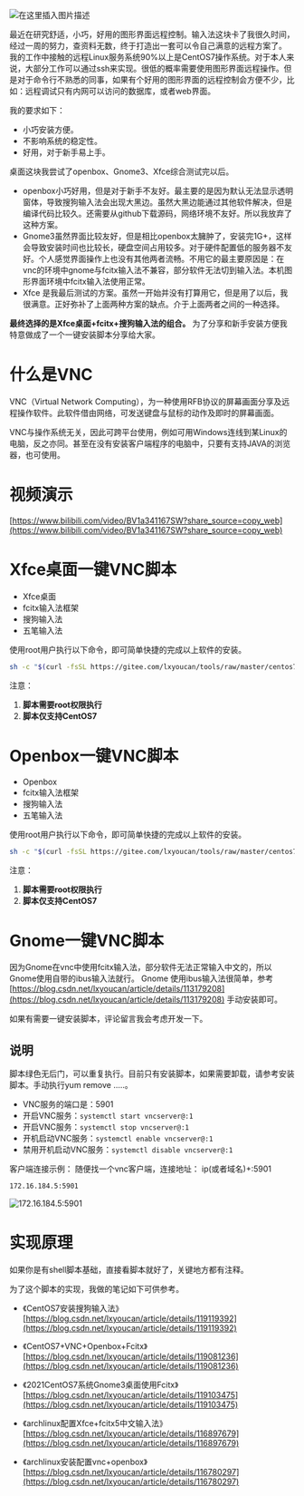 ![在这里插入图片描述](https://img-blog.csdnimg.cn/45d65a9b6ec44a5cb0838ff8de2a48c3.png?x-oss-process=image/watermark,type_ZmFuZ3poZW5naGVpdGk,shadow_10,text_aHR0cHM6Ly9ibG9nLmNzZG4ubmV0L2x4eW91Y2Fu,size_16,color_FFFFFF,t_70)


最近在研究舒适，小巧，好用的图形界面远程控制。输入法这块卡了我很久时间，经过一周的努力，查资料无数，终于打造出一套可以令自己满意的远程方案了。
我的工作中接触的远程Linux服务系统90%以上是CentOS7操作系统。对于本人来说，大部分工作可以通过ssh来实现。很低的概率需要使用图形界面远程操作。但是对于命令行不熟悉的同事，如果有个好用的图形界面的远程控制会方便不少，比如：远程调试只有内网可以访问的数据库，或者web界面。

我的要求如下：
- 小巧安装方便。
- 不影响系统的稳定性。
- 好用，对于新手易上手。

桌面这块我尝试了openbox、Gnome3、Xfce综合测试完以后。
- openbox小巧好用，但是对于新手不友好。最主要的是因为默认无法显示透明窗体，导致搜狗输入法会出现大黑边。虽然大黑边能通过其他软件解决，但是编译代码比较久。还需要从github下载源码，网络环境不友好。所以我放弃了这种方案。
- Gnome3虽然界面比较友好，但是相比openbox太臃肿了，安装完1G+，这样会导致安装时间也比较长，硬盘空间占用较多。对于硬件配置低的服务器不友好。个人感觉界面操作上也没有其他两者流畅。不用它的最主要原因是：在vnc的环境中gnome与fcitx输入法不兼容，部分软件无法切到输入法。本机图形界面环境中fcitx输入法使用正常。
- Xfce 是我最后测试的方案。虽然一开始并没有打算用它，但是用了以后，我很满意。正好弥补了上面两种方案的缺点。介于上面两者之间的一种选择。

**最终选择的是Xfce桌面+fcitx+搜狗输入法的组合。**
为了分享和新手安装方便我特意做成了一个一键安装脚本分享给大家。

# 什么是VNC
VNC（Virtual Network Computing），为一种使用RFB协议的屏幕画面分享及远程操作软件。此软件借由网络，可发送键盘与鼠标的动作及即时的屏幕画面。

VNC与操作系统无关，因此可跨平台使用，例如可用Windows连线到某Linux的电脑，反之亦同。甚至在没有安装客户端程序的电脑中，只要有支持JAVA的浏览器，也可使用。


# 视频演示
[https://www.bilibili.com/video/BV1a341167SW?share_source=copy_web](https://www.bilibili.com/video/BV1a341167SW?share_source=copy_web)

# Xfce桌面一键VNC脚本
- Xfce桌面
- fcitx输入法框架
- 搜狗输入法
- 五笔输入法


使用root用户执行以下命令，即可简单快捷的完成以上软件的安装。
```bash
sh -c "$(curl -fsSL https://gitee.com/lxyoucan/tools/raw/master/centos7/XfceVnc.sh)"
```

注意：
1. **脚本需要root权限执行**
2. **脚本仅支持CentOS7**

# Openbox一键VNC脚本
- Openbox
- fcitx输入法框架
- 搜狗输入法
- 五笔输入法


使用root用户执行以下命令，即可简单快捷的完成以上软件的安装。
```bash
sh -c "$(curl -fsSL https://gitee.com/lxyoucan/tools/raw/master/centos7/OpenboxVnc.sh)"
```

注意：
1. **脚本需要root权限执行**
2. **脚本仅支持CentOS7**

# Gnome一键VNC脚本
因为Gnome在vnc中使用fcitx输入法，部分软件无法正常输入中文的，所以Gnome使用自带的ibus输入法就行。
Gnome 使用ibus输入法很简单，参考
[https://blog.csdn.net/lxyoucan/article/details/113179208](https://blog.csdn.net/lxyoucan/article/details/113179208)
手动安装即可。

如果有需要一键安装脚本，评论留言我会考虑开发一下。



## 说明
脚本绿色无后门，可以重复执行。目前只有安装脚本，如果需要卸载，请参考安装脚本。手动执行yum remove .....。

- VNC服务的端口是：5901
- 开启VNC服务：`systemctl start vncserver@:1`
- 开启VNC服务：`systemctl stop vncserver@:1`
- 开机启动VNC服务：`systemctl enable vncserver@:1`
- 禁用开机启动VNC服务：`systemctl disable vncserver@:1`

客户端连接示例：
随便找一个vnc客户端，连接地址： ip(或者域名)+:5901

```bash
172.16.184.5:5901
```
![172.16.184.5:5901](https://img-blog.csdnimg.cn/d698b45ec622433980912f3b0ad0cad5.png)

# 实现原理
如果你是有shell脚本基础，直接看脚本就好了，关键地方都有注释。

为了这个脚本的实现，我做的笔记如下可供参考。

- 《CentOS7安装搜狗输入法》
  [https://blog.csdn.net/lxyoucan/article/details/119119392](https://blog.csdn.net/lxyoucan/article/details/119119392)

- 《CentOS7+VNC+Openbox+Fcitx》
  [https://blog.csdn.net/lxyoucan/article/details/119081236](https://blog.csdn.net/lxyoucan/article/details/119081236)

- 《2021CentOS7系统Gnome3桌面使用Fcitx》
  [https://blog.csdn.net/lxyoucan/article/details/119103475](https://blog.csdn.net/lxyoucan/article/details/119103475)
- 《archlinux配置Xfce+fcitx5中文输入法》
  [https://blog.csdn.net/lxyoucan/article/details/116897679](https://blog.csdn.net/lxyoucan/article/details/116897679)
-  《archlinux安装配置vnc+openbox》
   [https://blog.csdn.net/lxyoucan/article/details/116780297](https://blog.csdn.net/lxyoucan/article/details/116780297)
